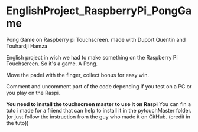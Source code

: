 # EnglishProject_RaspberryPi_PongGame
Pong Game on Raspberry pi Touchscreen. made with Duport Quentin and Touhardji Hamza

English project in wich we had to make something on the Raspberry Pi Touchscreen.
So it's a game. A Pong.

Move the padel with the finger, collect bonus for easy win.

Comment and uncomment part of the code depending if you test on a PC or you play on the Raspi.

**You need to install the touchscreen master to use it on Raspi**
You can fin a tuto i made for a friend that can help to install it in the pytouchMaster folder.
(or just follow the instruction from the guy who made it on GitHub. (credit in the tuto))